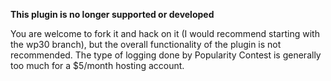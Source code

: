 **This plugin is no longer supported or developed**

You are welcome to fork it and hack on it (I would recommend starting with the wp30 branch), but the overall functionality of the plugin is not recommended. The type of logging done by Popularity Contest is generally too much for a $5/month hosting account.

